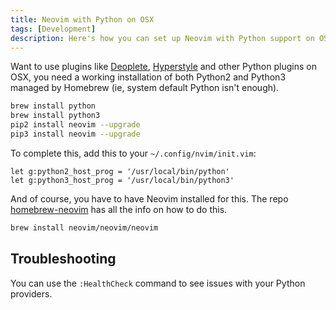 ```yaml
---
title: Neovim with Python on OSX
tags: [Development]
description: Here's how you can set up Neovim with Python support on OSX.
---
```


Want to use plugins like [Deoplete](https://github.com/Shougo/deoplete.nvim), [Hyperstyle](http://ricostacruz.com/vim-hyperstyle) and other Python plugins on OSX, you need a working installation of both Python2 and Python3 managed by Homebrew (ie, system default Python isn't enough).

```bash
brew install python
brew install python3
pip2 install neovim --upgrade
pip3 install neovim --upgrade
```

To complete this, add this to your `~/.config/nvim/init.vim`:

```vim
let g:python2_host_prog = '/usr/local/bin/python'
let g:python3_host_prog = '/usr/local/bin/python3'
```

And of course, you have to have Neovim installed for this. The repo [homebrew-neovim](https://github.com/neovim/homebrew-neovim) has all the info on how to do this.

```bash
brew install neovim/neovim/neovim
```

## Troubleshooting

You can use the `:HealthCheck` command to see issues with your Python providers.
